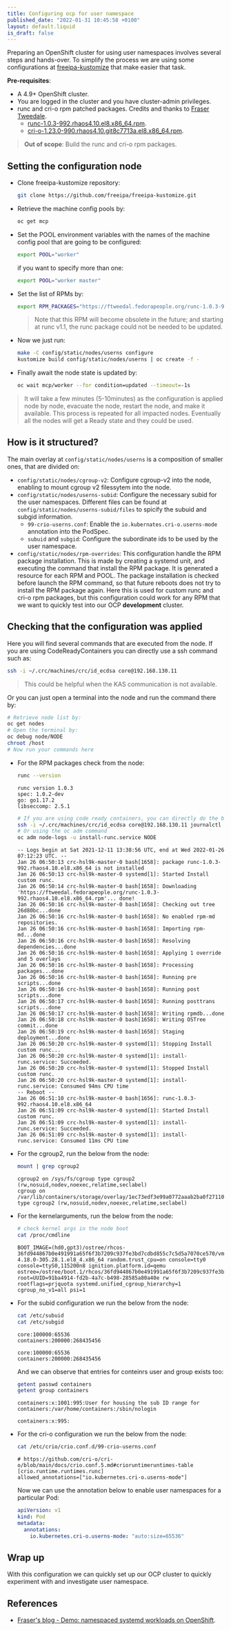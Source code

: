 ```yaml
---
title: Configuring ocp for user namespace
published_date: "2022-01-31 10:45:58 +0100"
layout: default.liquid
is_draft: false
---
```

Preparing an OpenShift cluster for using user namespaces involves
several steps and hands-over. To simplify the process we are using
some configurations at [freeipa-kustomize](https://github.com/freeipa/freeipa-kustomize)
that make easier that task.

**Pre-requisites**:

- A 4.9+ OpenShift cluster.
- You are logged in the cluster and you have cluster-admin privileges.
- runc and cri-o rpm patched packages. Credits and thanks to [Fraser Tweedale](https://frasertweedale.github.io/blog-redhat/).
  - [runc-1.0.3-992.rhaos4.10.el8.x86_64.rpm](https://ftweedal.fedorapeople.org/runc-1.0.3-992.rhaos4.10.el8.x86_64.rpm).
  - [cri-o-1.23.0-990.rhaos4.10.git8c7713a.el8.x86_64.rpm](https://ftweedal.fedorapeople.org/cri-o-1.23.0-990.rhaos4.10.git8c7713a.el8.x86_64.rpm).

> **Out of scope**: Build the runc and cri-o rpm packages.

## Setting the configuration node

- Clone freeipa-kustomize repository:

  ```sh
  git clone https://github.com/freeipa/freeipa-kustomize.git
  ```

- Retrieve the machine config pools by:

  ```sh
  oc get mcp
  ```

- Set the POOL environment variables with the names of the machine config pool
  that are going to be configured:

  ```sh
  export POOL="worker"
  ```

  if you want to specify more than one:

  ```sh
  export POOL="worker master"
  ```

- Set the list of RPMs by:

  ```sh
  export RPM_PACKAGES="https://ftweedal.fedorapeople.org/runc-1.0.3-992.rhaos4.10.el8.x86_64.rpm https://ftweedal.fedorapeople.org/cri-o-1.23.0-990.rhaos4.10.git8c7713a.el8.x86_64.rpm"
  ```

  > Note that this RPM will become obsolete in the future; and starting
  > at runc v1.1, the runc package could not be needed to be updated.

- Now we just run:

  ```sh
  make -C config/static/nodes/userns configure
  kustomize build config/static/nodes/userns | oc create -f -
  ```

- Finally await the node state is updated by:

  ```sh
  oc wait mcp/worker --for condition=updated --timeout=-1s
  ```

> It will take a few minutes (5-10minutes) as the configuration is applied node by node,
> evacuate the node, restart the node, and make it available. This
> process is repeated for all impacted nodes. Eventually all the nodes will get a
> Ready state and they could be used.

## How is it structured?

The main overlay at `config/static/nodes/userns` is a composition of smaller
ones, that are divided on:

- `config/static/nodes/cgroup-v2`: Configure cgroup-v2 into the node, enabling
  to mount cgroup v2 filessytem into the node.
- `config/static/nodes/userns-subid`: Configure the necessary subid for the
  user namespaces. Different files can be found at
  `config/static/nodes/userns-subid/files` to spicify the subuid and subgid
  information.
  - `99-crio-userns.conf`: Enable the `io.kubernates.cri-o.userns-mode` annotation
    into the PodSpec.
  - `subuid` and `subgid`: Configure the subordinate ids to be used by the user namespace.
- `config/static/nodes/rpm-overrides`: This configuration handle the RPM
  package installation. This is made by creating a systemd unit, and executing
  the command that install the RPM package. It is generated a resource for each
  RPM and POOL. The package installation is checked before launch the RPM
  command, so that future reboots does not try to install the RPM package
  again. Here this is used for custom runc and cri-o rpm packages, but this
  configuration could work for any RPM that we want to quickly test into our
  OCP **development** cluster.

## Checking that the configuration was applied

Here you will find several commands that are executed from the node. If you
are using CodeReadyContainers you can directly use a ssh command such as:

```sh
ssh -i ~/.crc/machines/crc/id_ecdsa core@192.168.130.11
```

> This could be helpful when the KAS communication is not available.

Or you can just open a terminal into the node and run the command there by:

```sh
# Retrieve node list by:
oc get nodes
# Open the terminal by:
oc debug node/NODE
chroot /host
# Now run your commands here
```

- For the RPM packages check from the node:

  ```sh
  runc --version
  ```

  ```raw
  runc version 1.0.3
  spec: 1.0.2-dev
  go: go1.17.2
  libseccomp: 2.5.1
  ```

  ```sh
  # If you are using code ready containers, you can directly do the below
  ssh -i ~/.crc/machines/crc/id_ecdsa core@192.168.130.11 journalctl -u install-runc.service
  # Or using the oc adm command
  oc adm node-logs -u install-runc.service NODE
  ```

  ```raw
  -- Logs begin at Sat 2021-12-11 13:38:56 UTC, end at Wed 2022-01-26 07:12:23 UTC. --
  Jan 26 06:50:13 crc-hsl9k-master-0 bash[1658]: package runc-1.0.3-992.rhaos4.10.el8.x86_64 is not installed
  Jan 26 06:50:13 crc-hsl9k-master-0 systemd[1]: Started Install custom runc.
  Jan 26 06:50:14 crc-hsl9k-master-0 bash[1658]: Downloading 'https://ftweedal.fedorapeople.org/runc-1.0.3-992.rhaos4.10.el8.x86_64.rpm'... done!
  Jan 26 06:50:16 crc-hsl9k-master-0 bash[1658]: Checking out tree 26d80bc...done
  Jan 26 06:50:16 crc-hsl9k-master-0 bash[1658]: No enabled rpm-md repositories.
  Jan 26 06:50:16 crc-hsl9k-master-0 bash[1658]: Importing rpm-md...done
  Jan 26 06:50:16 crc-hsl9k-master-0 bash[1658]: Resolving dependencies...done
  Jan 26 06:50:16 crc-hsl9k-master-0 bash[1658]: Applying 1 override and 5 overlays
  Jan 26 06:50:16 crc-hsl9k-master-0 bash[1658]: Processing packages...done
  Jan 26 06:50:16 crc-hsl9k-master-0 bash[1658]: Running pre scripts...done
  Jan 26 06:50:16 crc-hsl9k-master-0 bash[1658]: Running post scripts...done
  Jan 26 06:50:17 crc-hsl9k-master-0 bash[1658]: Running posttrans scripts...done
  Jan 26 06:50:17 crc-hsl9k-master-0 bash[1658]: Writing rpmdb...done
  Jan 26 06:50:18 crc-hsl9k-master-0 bash[1658]: Writing OSTree commit...done
  Jan 26 06:50:19 crc-hsl9k-master-0 bash[1658]: Staging deployment...done
  Jan 26 06:50:20 crc-hsl9k-master-0 systemd[1]: Stopping Install custom runc...
  Jan 26 06:50:20 crc-hsl9k-master-0 systemd[1]: install-runc.service: Succeeded.
  Jan 26 06:50:20 crc-hsl9k-master-0 systemd[1]: Stopped Install custom runc.
  Jan 26 06:50:20 crc-hsl9k-master-0 systemd[1]: install-runc.service: Consumed 94ms CPU time
  -- Reboot --
  Jan 26 06:51:10 crc-hsl9k-master-0 bash[1656]: runc-1.0.3-992.rhaos4.10.el8.x86_64
  Jan 26 06:51:09 crc-hsl9k-master-0 systemd[1]: Started Install custom runc.
  Jan 26 06:51:09 crc-hsl9k-master-0 systemd[1]: install-runc.service: Succeeded.
  Jan 26 06:51:09 crc-hsl9k-master-0 systemd[1]: install-runc.service: Consumed 11ms CPU time
  ```

- For the cgroup2, run the below from the node:

  ```sh
  mount | grep cgroup2
  ```

  ```raw
  cgroup2 on /sys/fs/cgroup type cgroup2 (rw,nosuid,nodev,noexec,relatime,seclabel)
  cgroup on /var/lib/containers/storage/overlay/1ec73edf3e99a0772aaab2ba0f27110bb879a9fe86f607acc9de822489a4a9e1/merged/sys/fs/cgroup type cgroup2 (rw,nosuid,nodev,noexec,relatime,seclabel)
  ```

- For the kernelarguments, run the below from the node:

  ```sh
  # check kernel args in the node boot
  cat /proc/cmdline
  ```

  ```raw
  BOOT_IMAGE=(hd0,gpt3)/ostree/rhcos-36fd944867b0e491991a65f6f3b7209c937fe3bd7cdbd855c7c5d5a7070ce570/vmlinuz-4.18.0-305.28.1.el8_4.x86_64 random.trust_cpu=on console=tty0 console=ttyS0,115200n8 ignition.platform.id=qemu ostree=/ostree/boot.1/rhcos/36fd944867b0e491991a65f6f3b7209c937fe3bd7cdbd855c7c5d5a7070ce570/0 root=UUID=91ba4914-fd2b-4a7c-b498-28585a80a40e rw rootflags=prjquota systemd.unified_cgroup_hierarchy=1 cgroup_no_v1=all psi=1
  ```

- For the subid configuration we run the below from the node:

  ```sh
  cat /etc/subuid
  cat /etc/subgid
  ```

  ```raw
  core:100000:65536
  containers:200000:268435456
  ```

  ```raw
  core:100000:65536
  containers:200000:268435456
  ```

  And we can observe that entries for conteinrs user and group exists too:

  ```sh
  getent passwd containers
  getent group containers
  ```

  ```raw
  containers:x:1001:995:User for housing the sub ID range for containers:/var/home/containers:/sbin/nologin
  ```

  ```raw
  containers:x:995:
  ```

- For the cri-o configuration we run the below from the node:

  ```sh
  cat /etc/crio/crio.conf.d/99-crio-userns.conf
  ```

  ```raw
  # https://github.com/cri-o/cri-o/blob/main/docs/crio.conf.5.md#crioruntimeruntimes-table
  [crio.runtime.runtimes.runc]
  allowed_annotations=["io.kubernetes.cri-o.userns-mode"]
  ```

  Now we can use the annotation below to enable user namespaces for a particular Pod:

  ```yaml
  apiVersion: v1
  kind: Pod
  metadata:
    annotations:
      io.kubernetes.cri-o.userns-mode: "auto:size=65536"
  ```

## Wrap up

With this configuration we can quickly set up our OCP cluster to quickly
experiment with and investigate user namespace.

## References

- [Fraser's blog - Demo: namespaced systemd workloads on OpenShift](https://frasertweedale.github.io/blog-redhat/posts/2021-07-22-openshift-systemd-workload-demo.html).
